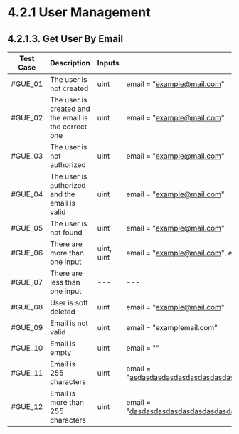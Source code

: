 # 4.2.1 User Management

## 4.2.1.3. Get User By Email

| **Test Case** | **Description** | **Inputs**     | **Input Values**                                                                            | **Expected Results**             | **Pass/Fail/Untested** |
|---------------------------------------|------|----------|---------------------------------------------------------------------------------------------------|--------------------------------------|------------------------|
| #GUE_01                   | The user is not created | uint | email = "<example@mail.com>" | StatusInternalServerError |  Untested|
| #GUE_02 | The user is created and the email is the correct one | uint | email = "<example@mail.com>" | StatusOK |  Untested|
| #GUE_03 | The user is not authorized | uint | email = "<example@mail.com>" | StatusUnauthorized |  Untested|
| #GUE_04 | The user is authorized and the email is valid | uint | email = "<example@mail.com>" | StatusOK |  Untested|
| #GUE_05 | The user is not found | uint | email = "<example@mail.com>" | StatusNotFound |  Untested|
| #GUE_06 | There are more than one input | uint, uint | email = "<example@mail.com>", email2 = "<example2@mail.com>" | StatusBadRequest |  Untested|
| #GUE_07 | There are less than one input | --- | --- | StatusBadRequest |  Untested|
| #GUE_08 | User is soft deleted | uint | email = "<example@mail.com>" | StatusBadRequest |  Untested|
| #GUE_09 | Email is not valid | uint | email = "examplemail.com" | StatusBadRequest |  Untested|
| #GUE_10 | Email is empty | uint | email = "" | StatusBadRequest |  Untested|
| #GUE_11 | Email is 255 characters | uint | email = "<asdasdasdasdasdasdasdasdasdasdasdasdasdasdasdasdasdasdasdasdasdasdasdasdasdasdasdasdasdasdasdasdasdasdasdasdasdasdasddasdasdasdasdasdasdasdasdasdasdasdasdasdasdasdasdasdasdasdasdasdasdasdasdasdasdasdasdasdasdasdasdasdasdasdasdasdasdasdasdasdasda@gmail.com>" | StatusBadRequest |  Untested|
| #GUE_12 | Email is more than 255 characters | uint | email = "<dasdasdasdasdasdasdasdasdasdasdasdasdasdasdasdasdasdasdasdasdasdasdasdasdasdasdasdasdasdasdasdasdasdasdasdasdasdasdasddasdasdasdasdasdasdasdasdasdasdasdasdasdasdasdasdasdasdasdasdasdasdasdasdasdasdasdasdasdasdasdasdasdasdasdasdasdasdasdasdasdasda@gmail.com>" | StatusBadRequest |  Untested|
